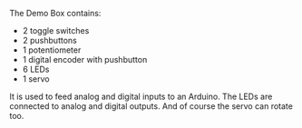 The Demo Box contains:
- 2 toggle switches
- 2 pushbuttons
- 1 potentiometer
- 1 digital encoder with pushbutton
- 6 LEDs
- 1 servo

It is used to feed analog and digital inputs to an Arduino. The LEDs are connected to analog and digital outputs. And of course the servo can rotate too.

